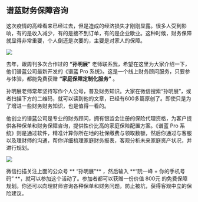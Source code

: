 ## 谱蓝财务保障咨询

这次疫情的高峰看来已经过去，但是造成的经济损失才刚刚显露。很多人受到影响，有的是收入减少，有的是接不到订单，有的是企业歇业。这种时候，财务保障就显得非常重要，个人倒还是次要的，主要是对家人的保障。

![](https://www.wangbase.com/blogimg/asset/202003/bg2020030902.jpg)

去年，跟周刊多次合作过的 **“孙明展”** 老师联系我，希望在这里为大家介绍一下，他们谱蓝公司最新开发的《谱蓝 Pro 系统》。这是一个线上财务顾问服务，只要参与体验，都能免费获赠 **“家庭保障定制化服务”** 。

孙明展老师常年坚持写作个人公号，普及财务知识。大家在微信搜索“孙明展”，或者扫描下方的二维码，就可以读到他的文章，已经有600多篇原创了。即使只是为了增进一些财务财务知识，也是值得一看的。

他创立的谱蓝公司是专业的财务顾问，拥有银监会注册的保险代理资格，为客户提供各种保单和财务保障咨询，提供性价比高的家庭保险配置方案。《谱蓝 Pro 系统》则是通过软件，精准计算你所在地的社保缴费与领取数额，然后你通过与客服以及理财师的沟通，帮你详细梳理家庭财务报表，客观分析未来家庭资产状况，并进行规划。

![](https://www.wangbase.com/blogimg/asset/202003/bg2020030901.jpg)

微信扫描关注上面的公众号 ** “孙明展”**  ，然后输入 **“阮一峰 + 你的手机号码” **，就可以参加这个活动了。参加者都可以获赠一份价值 800元 的免费保障规划。你还可以向理财师咨询各种保单和财务问题，防止被坑，获得客观中立的保险建议。
